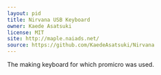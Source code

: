 ```yaml
---
layout: pid
title: Nirvana USB Keyboard
owner: Kaede Asatsuki
license: MIT
site: http://maple.naiads.net/
source: https://github.com/KaedeAsatsuki/Nirvana
---
```

The making keyboard for which promicro was used.
